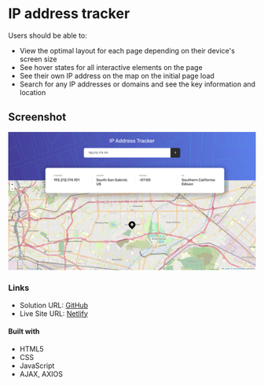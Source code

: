 # IP address tracker

Users should be able to:

- View the optimal layout for each page depending on their device's screen size
- See hover states for all interactive elements on the page
- See their own IP address on the map on the initial page load
- Search for any IP addresses or domains and see the key information and location

## Screenshot

![](./screenshot.PNG)

### Links

- Solution URL: [GitHub](https://github.com/wonder-filka/IP-address-tracker)
- Live Site URL: [Netlify](https://courageous-begonia-0778bf.netlify.app/)

#### Built with

- HTML5
- CSS
- JavaScript
- AJAX, AXIOS
